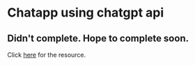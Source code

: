 <h1>Chatapp using chatgpt api</h1>
<h2>Didn't complete. Hope to complete soon. </h2>
<p>
  Click <a href="https://m.youtube.com/watch?v=ffEDkqfIzxM">here</a> for the
  resource.
</p>
